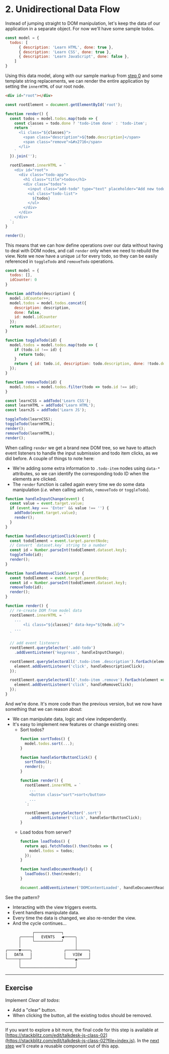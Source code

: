 # 2. Unidirectional Data Flow

Instead of jumping straight to DOM manipulation, let's keep the data of our application in a separate object. For now we'll have some sample todos.

```js
const model = {
  todos: [
      { description: 'Learn HTML', done: true },
      { description: 'Learn CSS', done: true },
      { description: 'Learn JavaScript', done: false },
    ]
}
```

Using this data model, along with our sample markup from [step 0](./00-introduction.md) and some template string replacements, we can render the entire application by setting the `innerHTML` of our root node.
```html
<div id="root"></div>
```
```js
const rootElement = document.getElementById('root');

function render() {
  const todos = model.todos.map(todo => {
    const classes = todo.done ? 'todo-item done' : 'todo-item';
    return `
      <li class="${classes}">
        <span class="description">${todo.description}</span>
        <span class="remove">&#x2716</span>
      </li>
    `
  }).join('');
  
  rootElement.innerHTML = `
    <div id="root">
      <div class="todo-app">
        <h1 class="title">todos</h1>
        <div class="todos">
          <input class="add-todo" type="text" placeholder="Add new todo" />
          <ul class="todo-list">
            ${todos}
          </ul>
        </div>
      </div>
    </div>
  `;
}

render();
```

This means that we can how define operations over our data without having to deal with DOM nodes, and call `render` only when we need to rebuild the view. Note we now have a unique `id` for every todo, so they can be easily referenced in `toggleTodo` and `removeTodo` operations.

```js
const model = {
  todos: [],
  idCounter: 0
}

function addTodo(description) {
  model.idCounter++;
  model.todos = model.todos.concat({
    description: description,
    done: false,
    id: model.idCounter
  });
  return model.idCounter;
}

function toggleTodo(id) {
  model.todos = model.todos.map(todo => {
    if (todo.id !== id) {
      return todo;
    }
    return { id: todo.id, description: todo.description, done: !todo.done };
  });
}

function removeTodo(id) {
  model.todos = model.todos.filter(todo => todo.id !== id);
}
```
```js
const learnCSS = addTodo('Learn CSS');
const learnHTML = addTodo('Learn HTML');
const learnJS = addTodo('Learn JS');

toggleTodo(learnCSS);
toggleTodo(learnHTML);
render();
removeTodo(learnHTML);
render();
```

When calling `render` we get a brand new DOM tree, so we have to attach event listeners to handle the input submission and todo item clicks, as we did before.
A couple of things to note here:
- We're adding some extra information to `.todo-item` nodes using `data-*` attributes, so we can identify the corresponding todo ID when the elements are clicked.
- The `render` function is called again every time we do some data manipulation (_i.e._ when calling `addTodo`, `removeTodo` or `toggleTodo`).
```js
function handleInputChange(event) {
  const value = event.target.value;
  if (event.key === 'Enter' && value !== '') {
    addTodo(event.target.value);
    render();
  }
}

function handleDescriptionClick(event) {
  const todoElement = event.target.parentNode;
  // Convert `dataset.key` string to a number
  const id = Number.parseInt(todoElement.dataset.key);
  toggleTodo(id);
  render();
}

function handleRemoveClick(event) {
  const todoElement = event.target.parentNode;
  const id = Number.parseInt(todoElement.dataset.key);
  removeTodo(id);
  render();
}

function render() {
  // re-create DOM from model data
  rootElement.innerHTML = `
    ...
        <li class="${classes}" data-key="${todo.id}">
    ...
  `

  // add event listeners
  rootElement.querySelector('.add-todo')
    .addEventListener('keypress', handleInputChange);

  rootElement.querySelectorAll('.todo-item .description').forEach(element => {
    element.addEventListener('click', handleDescriptionClick);
  });

  rootElement.querySelectorAll('.todo-item .remove').forEach(element => {
    element.addEventListener('click', handleRemoveClick);
  });
}
```

And we're done. It's more code than the previous version, but we now have something that we can reason about:
- We can manipulate data, logic and view independently.
- It's easy to implement new features or change existing ones:
  - Sort todos?
    ```js
    function sortTodos() {
      model.todos.sort(...);
    }

    function handleSortButtonClick() {
      sortTodos();
      render();
    }

    function render() {
      rootElement.innerHTML = `
        ...
        <button class="sort">sort</button>
        ...
      `;

      rootElement.querySelector('.sort')
        .addEventListener('click', handleSortButtonClick);
    }
    ```
  - Load todos from server?
    ```js
    function loadTodos() {
      return api.fetchTodos().then(todos => {
        model.todos = todos;
      });
    }

    function handleDocumentReady() {
      loadTodos().then(render);
    }

    document.addEventListener('DOMContentLoaded', handleDocumentReady);
    ```

See the pattern?
- Interacting with the view triggers events.
- Event handlers manipulate data.
- Every time the data is changed, we also re-render the view.
- And the cycle continues...
```
            ┌────────────┐
      ╭─────┤   EVENTS   ◀─────╮
      │     └────────────┘     │
      │                        │
┌─────▼────╮              ┌────┴─────┐
|   DATA   |              |   VIEW   | 
└─────┬────┘              └────▲─────┘
      │                        │
      ╰────────────────────────╯
```

---

## Exercise
Implement _Clear all todos_:
- Add a "clear" button.
- When clicking the button, all the existing todos should be removed.

---
If you want to explore a bit more, the final code for this step is available at [https://stackblitz.com/edit/talkdesk-js-class-02](https://stackblitz.com/edit/talkdesk-js-class-02?file=index.js). In the [next step](./03-creating-reusable-component.md) we'll create a reusable component out of this app.

